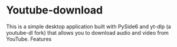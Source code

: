 # Youtube-download
This is a simple desktop application built with PySide6 and yt-dlp (a youtube-dl fork) that allows you to download audio and video from YouTube. Features
